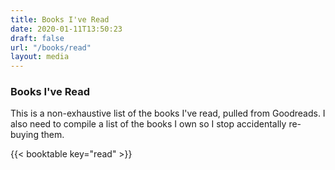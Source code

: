 ```yaml
---
title: Books I've Read
date: 2020-01-11T13:50:23
draft: false
url: "/books/read"
layout: media
---
```


### Books I've Read
This is a non-exhaustive list of the books I've read, pulled from Goodreads. I also need to compile a list of the books I own so I stop accidentally re-buying them.

{{< booktable key="read" >}}
